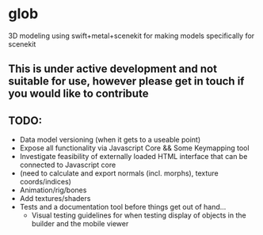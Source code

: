# glob

3D modeling using swift+metal+scenekit for making models specifically for scenekit

## This is under active development and not suitable for use, however please get in touch if you would like to contribute

## TODO:

- Data model versioning (when it gets to a useable point)
- Expose all functionality via Javascript Core && Some Keymapping tool
- Investigate feasibility of externally loaded HTML interface that can be connected to Javascript core
- (need to calculate and export normals (incl. morphs), texture coords/indices)
- Animation/rig/bones
- Add textures/shaders
- Tests and a documentation tool before things get out of hand...
    - Visual testing guidelines for when testing display of objects in the builder and the mobile viewer
